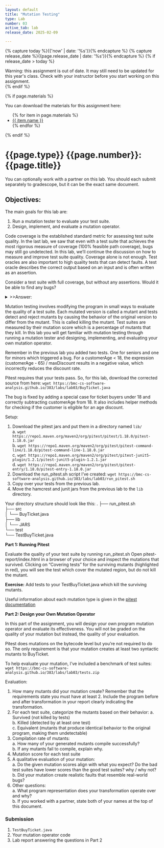 ```yaml
---
layout: default
title: "Mutation Testing"
type: Lab
number: 03
active_tab: lab
release_date: 2025-02-09

---
```


<!-- Check whether the assignment is ready to release -->
{% capture today %}{{'now' | date: '%s'}}{% endcapture %}
{% capture release_date %}{{page.release_date | date: '%s'}}{% endcapture %}
{% if release_date > today %} 
<div class="alert alert-danger">
Warning: this assignment is out of date.  It may still need to be updated for this year's class.  Check with your instructor before you start working on this assignment.
</div>
{% endif %}
<!-- End of check whether the assignment is up to date -->


<!-- Check whether the assignment is up to date -->
<!--{% capture this_year %}{{'now' | date: '%Y'}}{% endcapture %}
{% capture due_year %}{{page.due_date | date: '%Y'}}{% endcapture %}
{% if this_year != due_year %} 
<div class="alert alert-danger">
Warning: this assignment is out of date.  It may still need to be updated for this year's class.  Check with your instructor before you start working on this assignment.
</div>
{% endif %}-->
<!-- End of check whether the assignment is up to date -->



{% if page.materials %}
<div class="alert alert-info">
You can download the materials for this assignment here:
<ul>
{% for item in page.materials %}
<li><a href="{{item.url}}">{{ item.name }}</a></li>
{% endfor %}
</ul>

</div>
{% endif %}





{{page.type}} {{page.number}}: {{page.title}}
=============================================================


You can optionally work with a partner on this lab. You should each submit separately to gradescope, but it can be the exact same document. 

## Objectives:

The main goals for this lab are:

1. Run a mutation tester to evaluate your test suite.
2. Design, implement, and evaluate a mutation operator.

Code coverage is the established standard metric for assessing test suite quality. In the last lab, we saw that even with a test suite that achieves the most rigorous measure of coverage (100% feasible path coverage), bugs may still go undetected. In this lab, we’ll continue the discussion on how to measure and improve test suite quality. Coverage alone is not enough. Test oracles are also important to high quality tests that can detect faults. A test oracle describes the correct output based on an input and is often written as an assertion.

Consider a test suite with full coverage, but without any assertions. Would it be able to find any bugs? 

<details>
<summary>>>Answer:</summary>
It would only be able to find violations in safety properties (things that should be true across all java programs), but it would not be able to find violations in functional properties. In our [BuyTicket](https://github.com/elizabethdinella/code-coverage/blob/main/src/BuyTicket.java) code from last lab, BUG 1 could be detected without assertions but BUG 2 could not. 
</details>

Mutation testing involves modifying the program in small ways to evaluate the quality of a test suite. Each mutated version is called a mutant and tests detect and reject mutants by causing the behavior of the original version to differ from the mutant. This is called killing the mutant. Test suites are measured by their mutation score which is a percentage of mutants that they kill. In this lab you will get familiar with mutation testing through running a mutation tester and designing, implementing, and evaluating your own mutation operator.  

Remember in the previous lab you added two tests. One for seniors and one for minors which triggered a bug. For a customerAge < 18, the  expression (customerAge - 65) / maxDiscount results in a negative value, which incorrectly reduces the discount rate.

Pitest requires that your tests pass. So, for this lab, download the corrected source from here: 
`wget https://bmc-cs-software-analysis.github.io/383/labs/lab03/BuyTicket.java`

The bug is fixed by adding a special case for ticket buyers under 18 and correctly subtracting customerAge from 18. It also includes helper methods for checking if the customer is eligible for an age discount. 

Setup:
1. Download the pitest jars and put them in a directory named `lib/`  
    a. `wget https://repo1.maven.org/maven2/org/pitest/pitest/1.18.0/pitest-1.18.0.jar`  
    b. `wget https://repo1.maven.org/maven2/org/pitest/pitest-command-line/1.18.0/pitest-command-line-1.18.0.jar`  
    c. `wget https://repo1.maven.org/maven2/org/pitest/pitest-junit5-plugin/1.2.1/pitest-junit5-plugin-1.2.1.jar`  
    d. `wget https://repo1.maven.org/maven2/org/pitest/pitest-entry/1.18.0/pitest-entry-1.18.0.jar`  
2. Download the run_pitest.sh script I’ve created: `wget https://bmc-cs-software-analysis.github.io/383/labs/lab03/run_pitest.sh`  
3. Copy over your tests from the previous lab.   
4. Move the hamcrest and junit jars from the previous lab to the `lib` directory.   

Your directory structure should look like this:
.
├── run_pitest.sh  
├── src  
│   └── BuyTicket.java  
├── lib  
│   └── JARS  
└── test  
    └── TestBuyTicket.java  


**Part 1: Running Pitest**

Evaluate the quality of your test suite by running run_pitest.sh 
Open pitest-report/index.html in a browser of your choice and inspect the mutations that survived.
Clicking on “Covering tests” for the surviving mutants (highlighted in red), you will see the test which cover the mutated region, but do not kill the mutant. 

**Exercise:** Add tests to your TestBuyTicket.java which kill the surviving mutants. 

Useful information about each mutation type is given in the [pitest documentation](https://pitest.org/quickstart/mutators/)

**Part 2: Design your Own Mutation Operator**

In this part of the assignment, you will design your own program mutation operator and evaluate its effectiveness. You will not be graded on the quality of your mutation but instead, the quality of your evaluation. 

Pitest does mutations on the bytecode level but you’re not required to do so. The only requirement is that your mutation creates at least two syntactic mutants to BuyTicket. 

To help evaluate your mutation, I’ve included a benchmark of test suites:
`wget https://bmc-cs-software-analysis.github.io/383/labs/lab03/tests.zip`

Evaluation:
1. How many mutants did your mutation create? Remember that the requirements state you must have at least 2. Include the program before and after transformation in your report clearly indicating the transformation. 
2. For each test suite, categorize the mutants based on their behavior:
    a. Survived (not killed by tests)  
    b. Killed (detected by at least one test)  
    c. Equivalent (mutants that produce identical behavior to the original program, making them undetectable)  
3. Compilation rate of mutants:  
    a. How many of your generated mutants compile successfully?   
    b. If any mutants fail to compile, explain why.  
4. Mutation score for each test suite
5. A qualitative evaluation of your mutation:  
    a. Do the given mutation scores align with what you expect? Do the bad test suites have lower scores than the good test suites? why / why not?   
    b. Did your mutation create realistic faults that resemble real-world bugs?  
6. Other questions:  
    a. What program representation does your transformation operate over and why?   
    b. If you worked with a partner, state both of your names at the top of this document.  


### Submission 
1. `TestBuyTicket.java`
2. Your mutation operator code
3. Lab report answering the questions in Part 2


